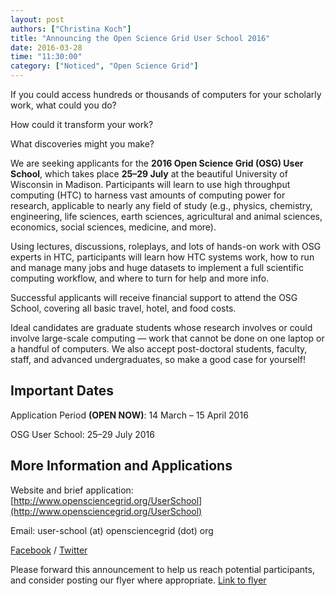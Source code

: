 ```yaml
---
layout: post
authors: ["Christina Koch"]
title: "Announcing the Open Science Grid User School 2016"
date: 2016-03-28
time: "11:30:00"
category: ["Noticed", "Open Science Grid"]
---
```


If you could access hundreds or thousands of computers for your scholarly work, what could you do? 

How could it transform your work?

What discoveries might you make?

We are seeking applicants for the **2016 Open Science Grid (OSG) User
School**, which takes place **25–29 July** at the beautiful University of
Wisconsin in Madison. Participants will learn to use high throughput
computing (HTC) to harness vast amounts of computing power for research,
applicable to nearly any field of study (e.g., physics, chemistry,
engineering, life sciences, earth sciences, agricultural and animal
sciences, economics, social sciences, medicine, and more).

Using lectures, discussions, roleplays, and lots of hands-on work with
OSG experts in HTC, participants will learn how HTC systems work, how to
run and manage many jobs and huge datasets to implement a full
scientific computing workflow, and where to turn for help and more info.

Successful applicants will receive financial support to attend the OSG
School, covering all basic travel, hotel, and food costs.

Ideal candidates are graduate students whose research involves or could
involve large-scale computing — work that cannot be done on one laptop
or a handful of computers. We also accept post-doctoral students,
faculty, staff, and advanced undergraduates, so make a good case for
yourself!

## Important Dates 

Application Period **(OPEN NOW)**: 14 March – 15 April 2016

OSG User School: 25–29 July 2016

## More Information and Applications

Website and brief application: [http://www.opensciencegrid.org/UserSchool](http://www.opensciencegrid.org/UserSchool)

Email: user-school (at) opensciencegrid (dot) org

[Facebook](https://www.facebook.com/OSGUserSchool) / [Twitter](https://twitter.com/osguserschool) 

Please forward this announcement to help us reach potential participants, 
and consider posting our flyer where appropriate.  [Link to flyer](https://twiki.opensciencegrid.org/twiki/bin/viewfile/Education/OSGUserSchool2016/osg-user-school-2016-flyer.pdf)